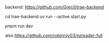 backend: https://github.com/Grecil/trae-backend

cd trae-backend
uv run --active start.py


pnpm run dev

also https://github.com/robinroy03/ezreader-full
